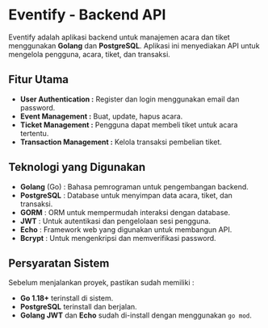 # Eventify - Backend API

Eventify adalah aplikasi backend untuk manajemen acara dan tiket menggunakan **Golang** dan **PostgreSQL**. Aplikasi ini menyediakan API untuk mengelola pengguna, acara, tiket, dan transaksi.

## Fitur Utama
- **User Authentication :** Register dan login menggunakan email dan password.
- **Event Management :** Buat, update, hapus acara.
- **Ticket Management :** Pengguna dapat membeli tiket untuk acara tertentu.
- **Transaction Management :** Kelola transaksi pembelian tiket.

## Teknologi yang Digunakan
- **Golang** (Go) : Bahasa pemrograman untuk pengembangan backend.
- **PostgreSQL** : Database untuk menyimpan data acara, tiket, dan transaksi.
- **GORM** : ORM untuk mempermudah interaksi dengan database.
- **JWT** : Untuk autentikasi dan pengelolaan sesi pengguna.
- **Echo** : Framework web yang digunakan untuk membangun API.
- **Bcrypt** : Untuk mengenkripsi dan memverifikasi password.

## Persyaratan Sistem
Sebelum menjalankan proyek, pastikan sudah memiliki :
- **Go 1.18+** terinstall di sistem.
- **PostgreSQL** terinstall dan berjalan.
- **Golang JWT** dan **Echo** sudah di-install dengan menggunakan `go mod`.
